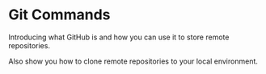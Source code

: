# Git Commands

Introducing what GitHub is and how you can use it to store remote repositories. 

Also show you how to clone remote repositories to your local environment.
